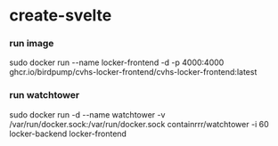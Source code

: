 # create-svelte

### run image
sudo docker run --name locker-frontend -d -p 4000:4000 ghcr.io/birdpump/cvhs-locker-frontend/cvhs-locker-frontend:latest

### run watchtower
sudo docker run -d --name watchtower -v /var/run/docker.sock:/var/run/docker.sock containrrr/watchtower -i 60 locker-backend locker-frontend

